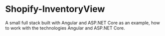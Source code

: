 # Shopify-InventoryView
A small full stack built with Angular and ASP.NET Core as an example, how to work with the technologies Angular and ASP.NET Core.

